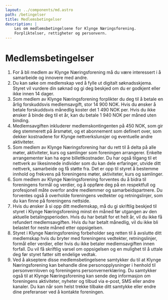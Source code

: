 ```yaml
---
layout: ../components/md.astro
path: /betingelser
title: Medlemsbetingelser
description: |
    Les om medlemsbetingelsene for Klynge Næringsforening.
    Forpliktelser, rettigheter og personvern.
---
```


# Medlemsbetingelser

1.  For å bli medlem av Klynge Næringsforening må du være interessert i å
    samarbeide og innovere med andre.
2.  Du kan søke om medlemskap ved å fylle ut digitalt søknadsskjema. Styret vil
    vurdere din søknad og gi deg beskjed om du er godkjent eller ikke innen 14
    dager.
3.  Som medlem av Klynge Næringsforening forplikter du deg til å betale en årlig
    forskuddsvis medlemsavgift, stor 14 900 NOK. Hvis du ønsker å betale
    forskuddsvis månedlig koster det 1 490 NOK per. Hvis du ikke ønsker å binde
    deg til et år, kan du betale 1 940 NOK per måned uten binding.
4.  Medlemsavgiften inkluderer medlemskontingenten på 450 NOK, som gir deg
    stemmerett på årsmøtet, og et abonnement som definert over, som dekker
    kostnadene for Klynge nettverkslunsjer og eventuelle andre aktiviteter.
5.  Som medlem av Klynge Næringsforening har du rett til å delta på alle møter,
    aktiviteter, kurs og samlinger som foreningen arrangerer. Enkelte
    arrangementer kan ha egne billettkostnader. Du har også tilgang til et
    nettverk av likesinnede individer som du kan dele erfaringer, utvide ditt
    nettverk, samarbeide og få støtte fra. Det er opp til styret å bestemme
    innhold og frekvens på foreningens møter, aktiviteter, kurs og samlinger.
6.  Som medlem av Klynge Næringsforening forventes du å bidra til foreningens
    formål og verdier, og å oppføre deg på en respektfull og profesjonell måte
    overfor andre medlemmer og samarbeidspartnere. Du forventes også å overholde
    foreningens vedtekter og retningslinjer, som du kan finne på foreningens
    nettside.
7.  Hvis du ønsker å si opp ditt medlemskap, må du gi skriftlig beskjed til
    styret i Klynge Næringsforening minst én måned før utgangen av den aktuelle
    betalingsperioden. Hvis du har betalt for et helt år, vil du ikke få
    refundert medlemsavgiften. Hvis du har betalt månedlig, vil du ikke bli
    belastet for neste måned etter oppsigelsen.
8.  Styret i Klynge Næringsforening forbeholder seg retten til å avslutte ditt
    medlemskap hvis du bryter med foreningens vedtekter, retningslinjer, formål
    eller verdier, eller hvis du ikke betaler medlemsavgiften innen forfall. Du
    vil få skriftlig varsel om oppsigelsen og en mulighet til å uttale deg før
    styret fatter sitt endelige vedtak.
9.  Ved å akseptere disse medlemsbetingelsene samtykker du til at Klynge
    Næringsforening kan behandle dine personopplysninger i henhold til
    personvernloven og foreningens personvernerklæring. Du samtykker også til at
    Klynge Næringsforening kan sende deg informasjon om foreningens aktiviteter,
    nyheter og tilbud via e-post, SMS eller andre kanaler. Du kan når som helst
    trekke tilbake ditt samtykke eller endre dine preferanser ved å kontakte
    foreningen.
